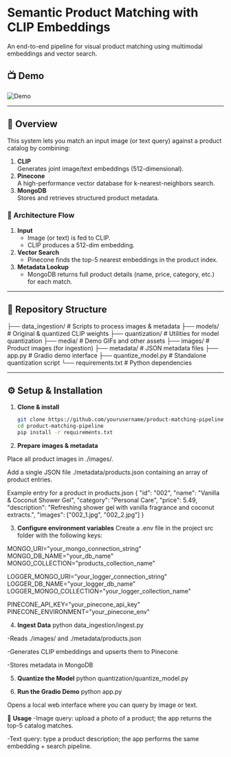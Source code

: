 # Semantic Product Matching with CLIP Embeddings

An end-to-end pipeline for visual product matching using multimodal embeddings and vector search.

## 📺 Demo

![Demo](./media/full_demo.gif)

---

## 🚀 Overview

This system lets you match an input image (or text query) against a product catalog by combining:

1. **CLIP**  
   Generates joint image/text embeddings (512-dimensional).
2. **Pinecone**  
   A high-performance vector database for k-nearest-neighbors search.
3. **MongoDB**  
   Stores and retrieves structured product metadata.

### 🔄 Architecture Flow

1. **Input**  
   - Image (or text) is fed to CLIP.  
   - CLIP produces a 512-dim embedding.  
2. **Vector Search**  
   - Pinecone finds the top-5 nearest embeddings in the product index.  
3. **Metadata Lookup**  
   - MongoDB returns full product details (name, price, category, etc.) for each match.

---

## 📂 Repository Structure
├── data_ingestion/ # Scripts to process images & metadata
├── models/ # Original & quantized CLIP weights
├── quantization/ # Utilities for model quantization
├── media/ # Demo GIFs and other assets
├── images/ # Product images (for ingestion)
├── metadata/ # JSON metadata files
├── app.py # Gradio demo interface
├── quantize_model.py # Standalone quantization script
└── requirements.txt # Python dependencies



---

## ⚙️ Setup & Installation

1. **Clone & install**
   ```bash
   git clone https://github.com/yourusername/product-matching-pipeline.git
   cd product-matching-pipeline
   pip install -r requirements.txt

2. **Prepare images & metadata**

Place all product images in ./images/.

Add a single JSON file ./metadata/products.json containing an array of product entries.

Example entry for a product in products.json
{
  "id": "002",
  "name": "Vanilla & Coconut Shower Gel",
  "category": "Personal Care",
  "price": 5.49,
  "description": "Refreshing shower gel with vanilla fragrance and coconut extracts.",
  "images": ["002_1.jpg", "002_2.jpg"]
}

3. **Configure environment variables**
Create a .env file in the project src folder with the following keys:

MONGO_URI="your_mongo_connection_string"
MONGO_DB_NAME="your_db_name"
MONGO_COLLECTION="products_collection_name"

LOGGER_MONGO_URI="your_logger_connection_string"
LOGGER_DB_NAME="your_logger_db_name"
LOGGER_MONGO_COLLECTION="your_logger_collection_name"

PINECONE_API_KEY="your_pinecone_api_key"
PINECONE_ENVIRONMENT="your_pinecone_env"

4. **Ingest Data**
python data_ingestion/ingest.py

-Reads ./images/ and ./metadata/products.json

-Generates CLIP embeddings and upserts them to Pinecone

-Stores metadata in MongoDB

5. **Quantize the Model** 
python quantization/quantize_model.py

6. **Run the Gradio Demo**
python app.py

Opens a local web interface where you can query by image or text.

📝 **Usage**
-Image query: upload a photo of a product; the app returns the top-5 catalog matches.

-Text query: type a product description; the app performs the same embedding + search pipeline.
